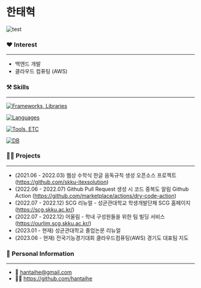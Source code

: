# 한태혁

![test](https://media.tenor.com/LSDeBe2JAfoAAAAC/cat-coding.gif)


### ❤️ Interest
---
- 백엔드 개발
- 클라우드 컴퓨팅 (AWS)

### ⚒️ Skills
---
[![Frameworks, Libraries](https://skillicons.dev/icons?i=nodejs,express,nestjs,sequelize,prisma,react,nextjs&perline=7)](https://skillicons.dev)

[![Languages](https://skillicons.dev/icons?i=js,ts,c,py,java&perline=5)](https://skillicons.dev)

[![Tools, ETC](https://skillicons.dev/icons?i=vscode,powershell,git,github,gitlab,docker,kubernetes,postman&perline=8)](https://skillicons.dev)

[![DB](https://skillicons.dev/icons?i=mysql,redis,mongodb,planetscale&perline=4)](https://skillicons.dev)

### 🧑‍💼 Projects
---
- (2021.06 - 2022.03) 웹상 수학식 한글 음독규칙 생성 오픈소스 프로젝트 (https://github.com/skku-itexsolution)
- (2022.06 - 2022.07) Github Pull Request 생성 시 코드 중복도 알림 Github Action (https://github.com/marketplace/actions/dry-code-action)
- (2022.07 - 2022.12) SCG 리뉴얼 - 성균관대학교 학생개발단체 SCG 홈페이지 (https://scg.skku.ac.kr/)
- (2022.07 - 2022.12) 어울림 - 학내 구성원들을 위한 팀 빌딩 서비스 (https://ourlim.scg.skku.ac.kr/)
- (2023.01 - 현재) 성균관대학교 졸업논문 리뉴얼
- (2023.06 - 현재) 전국기능경기대회 클라우드컴퓨팅(AWS) 경기도 대표팀 지도

### 🤵 Personal Information
---

- 📧 [hantaihe@gmail.com](mailto:hantaihe@gmail.com)
- 🧑‍💻 https://github.com/hantaihe

